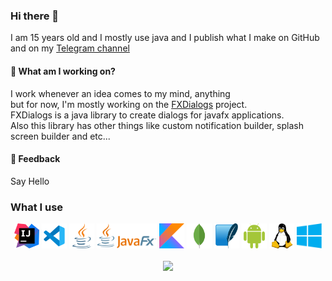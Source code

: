 ### Hi there 👋
I am 15 years old and I mostly use java
and I publish what I make on GitHub and on my [Telegram channel](https://t.me/Explorer_browser)

#### 🌱 What am I working on?

I work whenever an idea comes to my mind, anything
<br>
but for now, I'm mostly working on the [FXDialogs](https://github.com/AmirAli-AZ/FXDialogs) project.
<br>
FXDialogs is a java library to create dialogs for javafx applications.
<br>
Also this library has other things like custom notification builder, splash screen builder and etc...

#### 💬 Feedback

Say Hello

### What I use

<div align=center>

  <img src="icons/intellij-icon.svg" width=40 height=40 alt="Intellij Idea"/>
  <img src="icons/vscode-icon.svg" width=40 height=40 alt="VSCode"/>
  <img src="icons/java-icon.svg" width=40 height=40 alt="Java"/>
  <img src="icons/JavaFX_Logo.png" height=40 alt="JavaFX">
  <img src="icons/kotlinlang-icon.svg" width=40 height=40 alt="Kotlin"/>
  <img src="icons/mongodb-icon.svg" width=40 height=40 alt="MongoDB"/>
  <img src="icons/sqlite-icon.svg" width=40 height=40 alt="SQLite"/>
  <img src="icons/android-icon.svg" width=40 height=40 alt="Android"/>
  <img src="icons/linux-icon.svg" width=40 height=40 alt="Linux"/>
  <img src="icons/windows-icon.svg" width=40 height=40 alt="Windows"/>
</div>
<br>
<div align=center>
  <img src="https://github-readme-stats.vercel.app/api?username=AmirAli-AZ&show_icons=true&bg_color=00000000"/>
</div>
